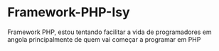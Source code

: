 # Framework-PHP-Isy
Framework PHP, estou tentando facilitar a vida de programadores em angola principalmente de quem vai começar a programar em PHP
